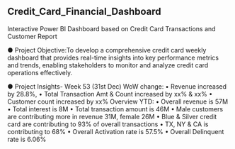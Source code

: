 ## Credit_Card_Financial_Dashboard
Interactive Power BI Dashboard based on Credit Card Transactions and Customer Report

● Project Objective:To develop a comprehensive credit card weekly dashboard that provides real-time insights into key performance metrics and trends, enabling stakeholders to monitor and analyze credit card operations effectively.

● Project Insights- Week 53 (31st Dec)
  WoW change:
• Revenue increased by 28.8%,
• Total Transaction Amt & Count increased by xx% & xx%
• Customer count increased by xx%
  Overview YTD:
• Overall revenue is 57M
• Total interest is 8M
• Total transaction amount is 46M
• Male customers are contributing more in revenue 31M, female 26M
• Blue & Silver credit card are contributing to 93% of overall transactions
• TX, NY & CA is contributing to 68%
• Overall Activation rate is 57.5%
• Overall Delinquent rate is 6.06%
